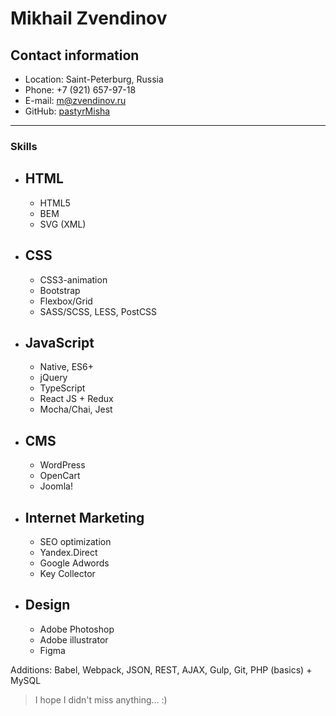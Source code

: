 # **Mikhail Zvendinov**

## Contact information

* Location: Saint-Peterburg, Russia
* Phone: +7 (921) 657-97-18
* E-mail: m@zvendinov.ru
* GitHub: [pastyrMisha](https://github.com/pastyrMisha)
----------

### Skills
* HTML
    -
    - HTML5
    - BEM
    - SVG (XML)
* CSS
    -
    - CSS3-animation
    - Bootstrap
    - Flexbox/Grid
    - SASS/SCSS, LESS, PostCSS
* JavaScript
    -
    - Native, ES6+
    - jQuery
    - TypeScript
    - React JS + Redux
    - Mocha/Chai, Jest
* CMS
    -
    - WordPress
    - OpenCart
    - Joomla!
* Internet Marketing
    -
    - SEO optimization
    - Yandex.Direct
    - Google Adwords
    - Key Collector

* Design
    -
    - Adobe Photoshop 
    - Adobe illustrator
    - Figma

Additions: Babel, Webpack, JSON, REST, AJAX, Gulp, Git, PHP (basics) + MySQL

>I hope I didn't miss anything... :)

